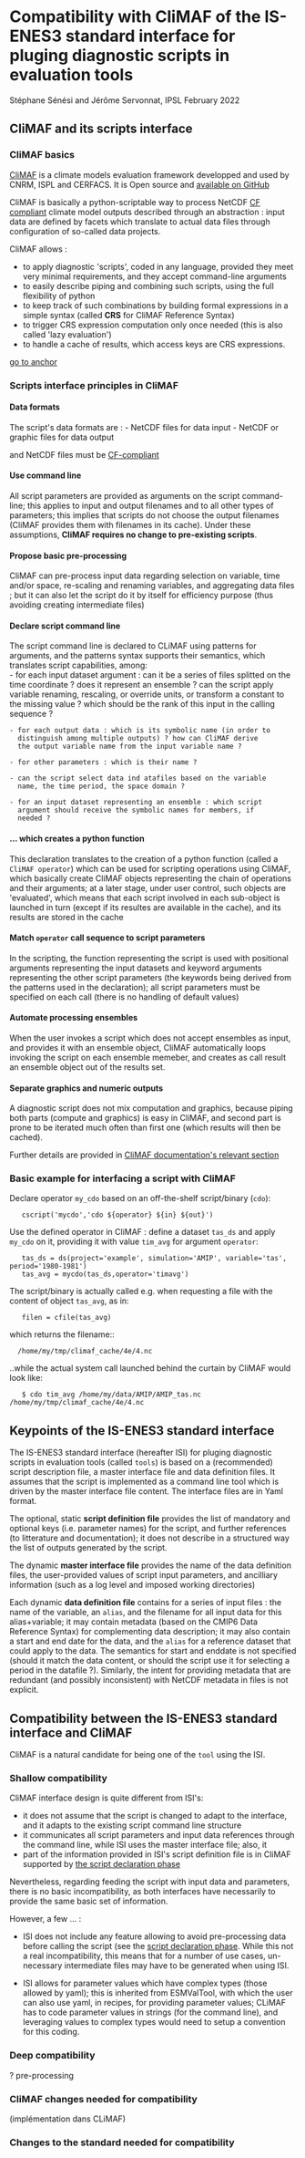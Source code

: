 # Compatibility with CliMAF of the IS-ENES3 standard interface for pluging diagnostic scripts in evaluation tools
Stéphane Sénési and Jérôme Servonnat, IPSL
February 2022

## CliMAF and its scripts interface

### CliMAF basics

[CliMAF](https://climaf.readthedocs.io) is a climate models
evaluation framework developped and used by CNRM, ISPL and CERFACS. It
is Open source and [available on GitHub](https://github.com/rigoudyg/climaf)

<a id="anchor"></a>
CliMAF is basically a python-scriptable way to process NetCDF [CF
compliant](http://cfconventions.org/) climate model outputs
described through an abstraction : input data are defined by facets
which translate to actual data files through configuration of
so-called data projects.

CliMAF allows :

- to apply diagnostic 'scripts', coded in any language, provided they
  meet very minimal requirements, and they accept command-line
  arguments
- to easily describe piping and combining such scripts, using the
  full flexibility of python
- to keep track of such combinations by building formal expressions in
  a simple syntax (called **CRS** for CliMAF Reference Syntax)
- to trigger CRS expression computation only once needed (this is also
  called 'lazy evaluation')
- to handle a cache of results, which access keys are CRS expressions.

[ go to anchor ](#anchor)  
### Scripts interface principles in CliMAF 

#### Data formats
  The script's data formats are  :
     - NetCDF files for data input
     - NetCDF or graphic files for data output

  and NetCDF files must be [CF-compliant](http://cfconventions.org/)

#### Use command line
  All script parameters are provided as arguments on the script
  command-line; this applies to input and output filenames and to all
  other types of parameters; this implies that scripts do
  not choose the output filenames (CliMAF provides them with filenames
  in its cache). Under these assumptions, **CliMAF requires no change
  to pre-existing scripts**.

#### Propose basic pre-processing
  CliMAF can pre-process input data regarding selection on variable,
  time and/or space, re-scaling and renaming variables, and
  aggregating data files ; but it can also let the script do it by
  itself for efficiency purpose (thus avoiding creating intermediate
  files)

#### Declare script command line
  The script command line is declared to CLiMAF using patterns for
  arguments, and the patterns syntax supports their semantics, which
  translates script capabilities, among:  
    - for each input dataset argument : can it be a series of files
      splitted on the time coordinate ? does it represent an ensemble
      ? can the script apply variable renaming, rescaling, or override
      units, or transform a constant to the missing value ? which
      should be the rank of this input in the calling sequence ?
      
    - for each output data : which is its symbolic name (in order to
      distinguish among multiple outputs) ? how can CliMAF derive
      the output variable name from the input variable name ?
      
    - for other parameters : which is their name ?

    - can the script select data ind atafiles based on the variable
      name, the time period, the space domain ?

    - for an input dataset representing an ensemble : which script
      argument should receive the symbolic names for members, if
      needed ?

#### ... which creates a python function
  This declaration translates
  to the creation of a python function (called a `CliMAF operator`)
  which can be used for scripting operations using CliMAF, which
  basically create CliMAF objects representing the chain of operations
  and their arguments; at a later stage, under user control, such
  objects are 'evaluated', which means that each script involved in
  each sub-object is launched in turn (except if its resultes are
  available in the cache), and its results are stored in the cache

#### Match `operator` call sequence to script parameters
  In the scripting, the function representing the script is used with
  positional arguments representing the input datasets and keyword
  arguments representing the other script parameters (the keywords
  being derived from the patterns used in the declaration); all script
  parameters must be specified on each call (there is no handling of
  default values)

#### Automate processing ensembles
  When the user invokes a script which does not accept ensembles as
  input, and provides it with an ensemble object, CliMAF automatically
  loops invoking the script on each ensemble memeber, and creates as
  call result an ensemble object out of the results set.

#### Separate graphics and numeric outputs
  A diagnostic script does not mix computation and graphics, because
  piping both parts (compute and graphics) is easy in CliMAF, and
  second part is prone to be iterated much often than first one (which
  results will then be cached).

Further details are provided in [CliMAF documentation's relevant
section](https://climaf.readthedocs.io/en/master/operators.html#operators)

  
### Basic example for interfacing a script with CliMAF

Declare operator ``my_cdo`` based on an off-the-shelf
script/binary (``cdo``):

       cscript('mycdo','cdo ${operator} ${in} ${out}')

Use the defined operator in CliMAF : define a dataset ``tas_ds``
and apply ``my_cdo`` on it, providing it with value ``tim_avg`` for
argument ``operator``:

       tas_ds = ds(project='example', simulation='AMIP', variable='tas', period='1980-1981')
       tas_avg = mycdo(tas_ds,operator='timavg')

The script/binary is actually called e.g. when requesting a file with
the content of object ``tas_avg``, as in:

       filen = cfile(tas_avg)

which returns the filename::

      /home/my/tmp/climaf_cache/4e/4.nc

..while the actual system call launched behind the curtain by CliMAF would look like:

       $ cdo tim_avg /home/my/data/AMIP/AMIP_tas.nc /home/my/tmp/climaf_cache/4e/4.nc



## Keypoints of the IS-ENES3 standard interface

The IS-ENES3 standard interface (hereafter ISI) for pluging diagnostic
scripts in evaluation tools (called `tools`) is based on a
(recommended) script description file, a master interface file and
data definition files. It assumes that the script is implemented as a
command line tool which is driven by the master interface file
content. The interface files are in Yaml format.

The optional, static **script definition file** provides the list of
mandatory and optional keys (i.e. parameter names) for the script, and
further references (to litterature and documentation); it does not
describe in a structured way the list of outputs generated by the
script.

The dynamic **master interface file** provides the name of the data definition
files, the user-provided values of script input parameters, and ancilliary
information (such as a log level and imposed working directories)

Each dynamic **data definition file** contains for a series of input
files : the name of the variable, an `alias`, and the filename for all
input data for this alias+variable; it may contain metadata (based on
the CMIP6 Data Reference Syntax) for complementing data description;
it may also contain a start and end date for the data, and the `alias`
for a reference dataset that could apply to the data. The semantics
for start and enddate is not specified (should it match the data
content, or should the script use it for selecting a period in the
datafile ?). Similarly, the intent for providing metadata that are
redundant (and possibly inconsistent) with NetCDF metadata in files is
not explicit.


## Compatibility between the IS-ENES3 standard interface and CliMAF

CliMAF is a natural candidate for being one of the `tool` using the ISI. 

###  Shallow compatibility

CliMAF interface design is quite different from ISI's:

  - it does not assume that the script is changed to adapt to the interface, and it adapts to the existing script command line structure
  - it communicates all script parameters and input data references through the command line, while ISI uses the master interface file; also, it
  - part of the information provided in ISI's script definition file is in CliMAF supported by [the script declaration phase](#declare-script-command-line)

Nevertheless, regarding feeding the script with input data and parameters, there is no basic incompatibility, as both interfaces have necessarily to provide the same basic set of information.

However, a few ... :

- ISI does not include any feature allowing to avoid pre-processing data before calling the script (see the [script declaration phase](#declare-script-command-line). While this not a real incompatibility, this means that for a number of use cases, un-necessary intermediate files may have to be generated when using ISI. 

- ISI allows for parameter values which have complex types (those allowed by yaml); this is inherited from ESMValTool, with which the user can also use yaml, in recipes, for providing parameter values; CLiMAF has to code parameter values in strings (for the command line), and leveraging values to complex types would need to setup a convention for this coding.


### Deep compatibility
   ? pre-processing

### CliMAF changes needed for compatibility
(implémentation dans CLiMAF)

### Changes to the standard needed for compatibility
